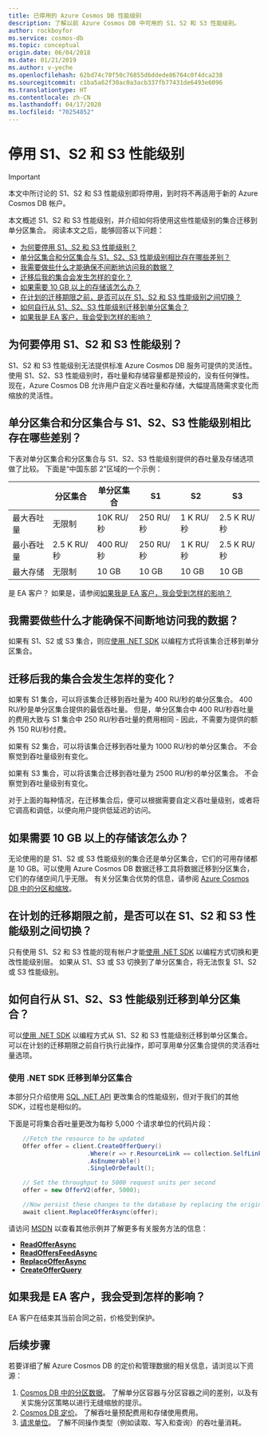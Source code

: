 ```yaml
---
title: 已停用的 Azure Cosmos DB 性能级别
description: 了解以前 Azure Cosmos DB 中可用的 S1、S2 和 S3 性能级别。
author: rockboyfor
ms.service: cosmos-db
ms.topic: conceptual
origin.date: 06/04/2018
ms.date: 01/21/2019
ms.author: v-yeche
ms.openlocfilehash: 62bd74c70f50c76855d6ddede86764c0f4dca238
ms.sourcegitcommit: c1ba5a62f30ac0a3acb337fb77431de6493e6096
ms.translationtype: HT
ms.contentlocale: zh-CN
ms.lasthandoff: 04/17/2020
ms.locfileid: "70254852"
---
```

# <a name="retiring-the-s1-s2-and-s3-performance-levels"></a>停用 S1、S2 和 S3 性能级别

> [!IMPORTANT] 
> 本文中所讨论的 S1、S2 和 S3 性能级别即将停用，到时将不再适用于新的 Azure Cosmos DB 帐户。
>

本文概述 S1、S2 和 S3 性能级别，并介绍如何将使用这些性能级别的集合迁移到单分区集合。 阅读本文之后，能够回答以下问题：

- [为何要停用 S1、S2 和 S3 性能级别？](#why-retired)
- [单分区集合和分区集合与 S1、S2、S3 性能级别相比存在哪些差别？](#compare)
- [我需要做些什么才能确保不间断地访问我的数据？](#uninterrupted-access)
- [迁移后我的集合会发生怎样的变化？](#collection-change)
  <!-- Not Available - [How will my billing change after I'm migrated to single partition collections?](#billing-change)-->
- [如果需要 10 GB 以上的存储该怎么办？](#more-storage-needed)
- [在计划的迁移期限之前，是否可以在 S1、S2 和 S3 性能级别之间切换？](#change-before)
- [如何自行从 S1、S2、S3 性能级别迁移到单分区集合？](#migrate-diy)
- [如果我是 EA 客户，我会受到怎样的影响？](#ea-customer)

<a name="why-retired"></a>

## <a name="why-are-the-s1-s2-and-s3-performance-levels-being-retired"></a>为何要停用 S1、S2 和 S3 性能级别？

S1、S2 和 S3 性能级别无法提供标准 Azure Cosmos DB 服务可提供的灵活性。 使用 S1、S2、S3 性能级别时，吞吐量和存储容量都是预设的，没有任何弹性。 现在，Azure Cosmos DB 允许用户自定义吞吐量和存储，大幅提高随需求变化而缩放的灵活性。

<a name="compare"></a>

## <a name="how-do-single-partition-collections-and-partitioned-collections-compare-to-the-s1-s2-s3-performance-levels"></a>单分区集合和分区集合与 S1、S2、S3 性能级别相比存在哪些差别？

下表对单分区集合和分区集合与 S1、S2、S3 性能级别提供的吞吐量及存储选项做了比较。 下面是“中国东部 2”区域的一个示例：

|   |分区集合|单分区集合|S1|S2|S3|
|---|---|---|---|---|---|
|最大吞吐量|无限制|10K RU/秒|250 RU/秒|1 K RU/秒|2.5 K RU/秒|
|最小吞吐量|2.5 K RU/秒|400 RU/秒|250 RU/秒|1 K RU/秒|2.5 K RU/秒|
|最大存储|无限制|10 GB|10 GB|10 GB|10 GB|

<!-- Not Avaialbel |Price|Throughput: $6 / 100 RU/s<br><br>Storage: $0.25/GB|Throughput: $6 / 100 RU/s<br><br>Storage: $0.25/GB|$25 USD|$50 USD|$100 USD|-->

是 EA 客户？ 如果是，请参阅[如果我是 EA 客户，我会受到怎样的影响？](#ea-customer)

<a name="uninterrupted-access"></a>

## <a name="what-do-i-need-to-do-to-ensure-uninterrupted-access-to-my-data"></a>我需要做些什么才能确保不间断地访问我的数据？

如果有 S1、S2 或 S3 集合，则应[使用 .NET SDK](#migrate-diy) 以编程方式将该集合迁移到单分区集合。 

<a name="collection-change"></a>

## <a name="how-will-my-collection-change-after-the-migration"></a>迁移后我的集合会发生怎样的变化？

如果有 S1 集合，可以将该集合迁移到吞吐量为 400 RU/秒的单分区集合。 400 RU/秒是单分区集合提供的最低吞吐量。 但是，单分区集合中 400 RU/秒吞吐量的费用大致与 S1 集合中 250 RU/秒吞吐量的费用相同 - 因此，不需要为提供的额外 150 RU/秒付费。

如果有 S2 集合，可以将该集合迁移到吞吐量为 1000 RU/秒的单分区集合。 不会察觉到吞吐量级别有变化。

如果有 S3 集合，可以将该集合迁移到吞吐量为 2500 RU/秒的单分区集合。 不会察觉到吞吐量级别有变化。

对于上面的每种情况，在迁移集合后，便可以根据需要自定义吞吐量级别，或者将它调高和调低，以便向用户提供低延迟的访问。 

<a name="billing-change"></a>

<!--Not Available ## How will my billing change after I'm migrated to the single partition collections?-->


<a name="more-storage-needed"></a>

## <a name="what-if-i-need-more-than-10-gb-of-storage"></a>如果需要 10 GB 以上的存储该怎么办？

无论使用的是 S1、S2 或 S3 性能级别的集合还是单分区集合，它们的可用存储都是 10 GB。可以使用 Azure Cosmos DB 数据迁移工具将数据迁移到分区集合，它们的存储空间几乎无限。 有关分区集合优势的信息，请参阅 [Azure Cosmos DB 中的分区和缩放](sql-api-partition-data.md)。 

<a name="change-before"></a>

## <a name="can-i-change-between-the-s1-s2-and-s3-performance-levels-before-the-planned-migration"></a>在计划的迁移期限之前，是否可以在 S1、S2 和 S3 性能级别之间切换？

只有使用 S1、S2 和 S3 性能的现有帐户才能[使用 .NET SDK](#migrate-diy) 以编程方式切换和更改性能级别层。 如果从 S1、S3 或 S3 切换到了单分区集合，将无法恢复 S1、S2 或 S3 性能级别。

<a name="migrate-diy"></a>

## <a name="how-do-i-migrate-from-the-s1-s2-s3-performance-levels-to-single-partition-collections-on-my-own"></a>如何自行从 S1、S2、S3 性能级别迁移到单分区集合？

可以[使用 .NET SDK](#migrate-diy) 以编程方式从 S1、S2 和 S3 性能级别迁移到单分区集合。 可以在计划的迁移期限之前自行执行此操作，即可享用单分区集合提供的灵活吞吐量选项。

### <a name="migrate-to-single-partition-collections-by-using-the-net-sdk"></a>使用 .NET SDK 迁移到单分区集合

本部分只介绍使用 [SQL .NET API](sql-api-sdk-dotnet.md) 更改集合的性能级别，但对于我们的其他 SDK，过程也是相似的。

下面是可将集合吞吐量更改为每秒 5,000 个请求单位的代码片段：

```csharp
    //Fetch the resource to be updated
    Offer offer = client.CreateOfferQuery()
                      .Where(r => r.ResourceLink == collection.SelfLink)    
                      .AsEnumerable()
                      .SingleOrDefault();

    // Set the throughput to 5000 request units per second
    offer = new OfferV2(offer, 5000);

    //Now persist these changes to the database by replacing the original resource
    await client.ReplaceOfferAsync(offer);
```

请访问 [MSDN](https://docs.azure.cn/dotnet/api/microsoft.azure.documents.client.documentclient) 以查看其他示例并了解更多有关服务方法的信息：

* [**ReadOfferAsync**](https://docs.azure.cn/dotnet/api/microsoft.azure.documents.client.documentclient.readofferasync)
* [**ReadOffersFeedAsync**](https://docs.azure.cn/dotnet/api/microsoft.azure.documents.client.documentclient.readoffersfeedasync)
* [**ReplaceOfferAsync**](https://docs.azure.cn/dotnet/api/microsoft.azure.documents.client.documentclient.replaceofferasync)
* [**CreateOfferQuery**](https://msdn.microsoft.com/library/azure/microsoft.azure.documents.linq.documentqueryable.createofferquery.aspx)

<a name="ea-customer"></a>

## <a name="how-am-i-impacted-if-im-an-ea-customer"></a>如果我是 EA 客户，我会受到怎样的影响？

EA 客户在结束其当前合同之前，价格受到保护。

## <a name="next-steps"></a>后续步骤
若要详细了解 Azure Cosmos DB 的定价和管理数据的相关信息，请浏览以下资源：

1.  [Cosmos DB 中的分区数据](sql-api-partition-data.md)。 了解单分区容器与分区容器之间的差别，以及有关实施分区策略以进行无缝缩放的提示。
2.  [Cosmos DB 定价](https://www.azure.cn/pricing/details/cosmos-db/)。 了解吞吐量预配费用和存储使用费用。
3.  [请求单位](request-units.md)。 了解不同操作类型（例如读取、写入和查询）的吞吐量消耗。

<!--Update_Description: update meta properties, wording update -->